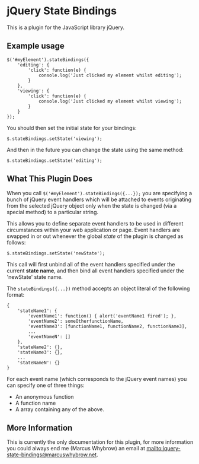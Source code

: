 jQuery State Bindings
=====================

This is a plugin for the JavaScript library jQuery. 

Example usage
-------------

    $('#myElement').stateBindings({
        'editing': {
            'click': function(e) {
                console.log('Just clicked my element whilst editing');
            }
        },
        'viewing': {
            'click': function(e) {
                console.log('Just clicked my element whilst viewing');
            }
        }
    });

You should then set the initial state for your bindings:

    $.stateBindings.setState('viewing');

And then in the future you can change the state using the same method:

    $.stateBindings.setState('editing');

What This Plugin Does
---------------------

When you call `$('#myElement').stateBindings({...});` you are specifying a bunch of jQuery event handlers which will be attached to events originating from the selected jQuery object only when the state is changed (via a special method) to a particular string.

This allows you to define separate event handlers to be used in different circumstances within your web application or page. Event handlers are swapped in or out whenever the global *state* of the plugin is changed as follows:

    $.stateBindings.setState('newState');

This call will first unbind all of the event handlers specified under the current **state name**, and then bind all event handlers specified under the 'newState' state name.

The `stateBindings({...})` method accepts an object literal of the following format:

    {
        'stateName1': {
            'eventName1': function() { alert('eventName1 fired'); },
            'eventName2': someOtherfunctionName,
            'eventName3': [functionName1, functionName2, functionName3],
            ...
            'eventNameN': []
        },
        'stateName2': {},
        'stateName3': {},
        ...
        'stateNameN': {}
    }

For each event name (which corresponds to the jQuery event names) you can specify one of three things:

* An anonymous function
* A function name
* A array containing any of the above.

More Information
----------------

This is currently the only documentation for this plugin, for more information you could always end me (Marcus Whybrow) an email at [mailto:jquery-state-bindings@marcuswhybrow.net](jquery-state-bindings@marcuswhybrow.net).